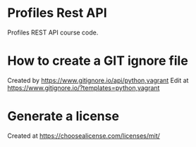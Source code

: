 # Profiles Rest API

Profiles REST API course code.

# How to create a GIT ignore file
Created by https://www.gitignore.io/api/python,vagrant
Edit at https://www.gitignore.io/?templates=python,vagrant

# Generate a license
Created at https://choosealicense.com/licenses/mit/
